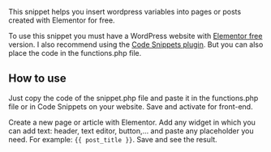 This snippet helps you insert wordpress variables into pages or posts created with Elementor for free.

To use this snippet you must have a WordPress website with [Elementor free](https://wordpress.org/plugins/elementor/) version.
I also recommend using the [Code Snippets plugin](https://wordpress.org/plugins/code-snippets/). But you can also place the code in the functions.php file.

## How to use

Just copy the code of the snippet.php file and paste it in the functions.php file or in Code Snippets on your website. Save and activate for front-end.

Create a new page or article with Elementor. Add any widget in which you can add text: header, text editor, button,... and paste any placeholder you need. For example: `{{ post_title }}`. Save and see the result.